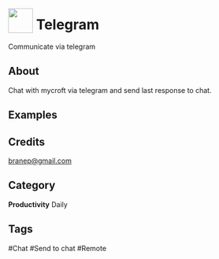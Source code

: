 # <img src="https://raw.githack.com/FortAwesome/Font-Awesome/master/svgs/solid/robot.svg" card_color="#22A7F0" width="50" height="50" style="vertical-align:bottom"/> Telegram
Communicate via telegram

## About
Chat with mycroft via telegram and send last response to chat.

## Examples

## Credits
branep@gmail.com

## Category
**Productivity**
Daily

## Tags
#Chat
#Send to chat
#Remote

